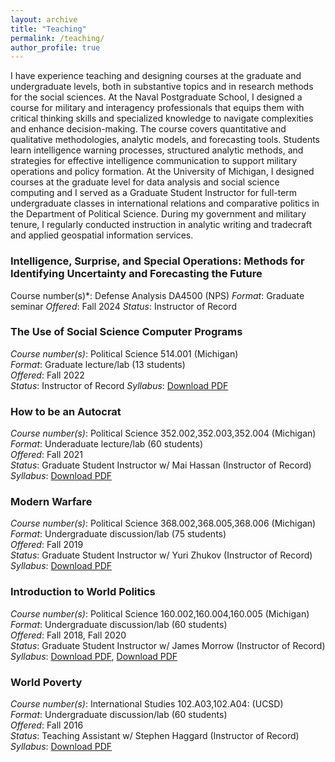 ```yaml
---
layout: archive
title: "Teaching"
permalink: /teaching/
author_profile: true
---
```


I have experience teaching and designing courses at the graduate and undergraduate levels, both in substantive topics and in research methods for the social sciences. At the Naval Postgraduate School, I designed a course for military and interagency professionals that equips them with critical thinking skills and specialized knowledge to navigate complexities and enhance decision-making. The course covers quantitative and qualitative methodologies, analytic models, and forecasting tools. Students learn intelligence warning processes, structured analytic methods, and strategies for effective intelligence communication to support military operations and policy formation. At the University of Michigan, I designed courses at the graduate level for data analysis and social science computing and I served as a Graduate Student Instructor for full-term undergraduate classes in international relations and comparative politics in the Department of Political Science. During my government and military tenure, I regularly conducted instruction in analytic writing and tradecraft and applied geospatial information services.

### Intelligence, Surprise, and Special Operations: Methods for Identifying Uncertainty and Forecasting the Future 
Course number(s)*: Defense Analysis DA4500 (NPS)
*Format*: Graduate seminar
*Offered*: Fall 2024
*Status*: Instructor of Record

### The Use of Social Science Computer Programs

*Course number(s)*: Political Science 514.001 (Michigan)  
*Format*: Graduate lecture/lab (13 students)    
*Offered*: Fall 2022  
*Status*: Instructor of Record
*Syllabus*: [Download PDF](/files/PS514_Syllabus_FA22.pdf)

### How to be an Autocrat

*Course number(s)*: Political Science 352.002,352.003,352.004 (Michigan)  
*Format*: Underaduate lecture/lab (60 students)   
*Offered*: Fall 2021   
*Status*: Graduate Student Instructor w/ Mai Hassan (Instructor of Record)
*Syllabus*: [Download PDF](/files/PS352_Syllabus_FA21.pdf)  

### Modern Warfare

*Course number(s)*: Political Science 368.002,368.005,368.006 (Michigan)  
*Format*: Undergraduate discussion/lab (75 students)   
*Offered*: Fall 2019  
*Status*: Graduate Student Instructor w/ Yuri Zhukov (Instructor of Record)
*Syllabus*: [Download PDF](/files/PS368_Syllabus_FA19.pdf)

### Introduction to World Politics

*Course number(s)*: Political Science 160.002,160.004,160.005 (Michigan)  
*Format*: Undergraduate discussion/lab (60 students)   
*Offered*: Fall 2018, Fall 2020  
*Status*: Graduate Student Instructor w/ James Morrow (Instructor of Record)
*Syllabus*: [Download PDF](/files/PS160_Syllabus_FA18.pdf), [Download PDF](/files/PS160_Syllabus_FA20.pdf)

### World Poverty

*Course number(s)*: International Studies 102.A03,102.A04: (UCSD)  
*Format*: Undergraduate discussion/lab (60 students)   
*Offered*: Fall 2016  
*Status*: Teaching Assistant w/ Stephen Haggard (Instructor of Record)
*Syllabus*: [Download PDF](/files/INTL102_Syllabus_FA16.pdf)  
